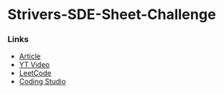 # Strivers-SDE-Sheet-Challenge
### Links

- [Article](https://takeuforward.org/interviews/strivers-sde-sheet-challenge-2023)
- [YT Video]()
- [LeetCode](https://www.leetcode.com/sdarwai15) 
- [Coding Studio](https://www.codingninjas.com/codestudio/profile/sdarwai15)
